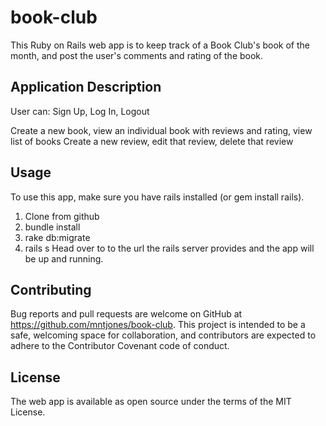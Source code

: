 # book-club

This Ruby on Rails web app is to keep track of a Book Club's book of the month, and post the user's comments and rating of the book.

## Application Description
User can: Sign Up, Log In, Logout

Create a new book, view an individual book with reviews and rating, view list of books
Create a new review, edit that review, delete that review


## Usage
To use this app, make sure you have rails installed (or gem install rails). 
1. Clone from github 
2. bundle install
3. rake db:migrate
4. rails s 
Head over to to the url the rails server provides and the app will be up and running.

## Contributing
Bug reports and pull requests are welcome on GitHub at https://github.com/mntjones/book-club. This project is intended to be a safe, welcoming space for collaboration, and contributors are expected to adhere to the Contributor Covenant code of conduct.

## License
The web app is available as open source under the terms of the MIT License.
